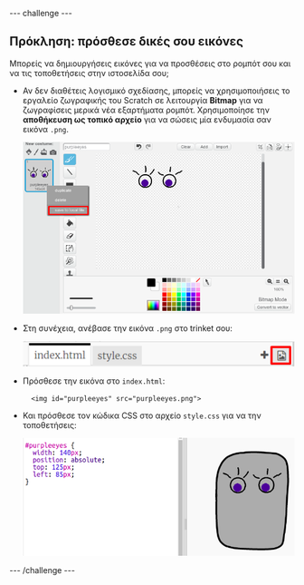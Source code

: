 \--- challenge \---

## Πρόκληση: πρόσθεσε δικές σου εικόνες

Μπορείς να δημιουργήσεις εικόνες για να προσθέσεις στο ρομπότ σου και να τις τοποθετήσεις στην ιστοσελίδα σου;

+ Αν δεν διαθέτεις λογισμικό σχεδίασης, μπορείς να χρησιμοποιήσεις το εργαλείο ζωγραφικής του Scratch σε λειτουργία **Bitmap** για να ζωγραφίσεις μερικά νέα εξαρτήματα ρομπότ. Χρησιμοποίησε την **αποθήκευση ως τοπικό αρχείο** για να σώσεις μία ενδυμασία σαν εικόνα `.png`.
    
    ![screenshot](images/robot-scratch-paint.png)

+ Στη συνέχεια, ανέβασε την εικόνα `.png` στο trinket σου:
    
    ![screenshot](images/robot-image-add.png)

+ Πρόσθεσε την εικόνα στο `index.html`:
    
        <img id="purpleeyes" src="purpleeyes.png">
        

+ Και πρόσθεσε τον κώδικα CSS στο αρχείο `style.css` για να την τοποθετήσεις:
    
    ![screenshot](images/robot-use-purple-eyes.png)

\--- /challenge \---